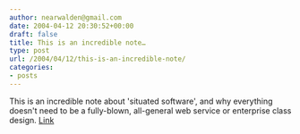 ```yaml
---
author: nearwalden@gmail.com
date: 2004-04-12 20:30:52+00:00
draft: false
title: This is an incredible note…
type: post
url: /2004/04/12/this-is-an-incredible-note/
categories:
- posts
---
```


This is an incredible note about 'situated software', and why everything doesn't need to be a fully-blown, all-general web service or enterprise class design.  [Link](//www.shirky.com/writings/situated_software.html")



